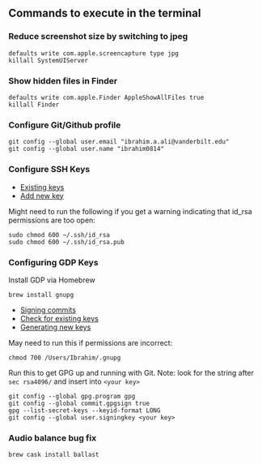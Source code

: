 ## Commands to execute in the terminal

### Reduce screenshot size by switching to jpeg

```
defaults write com.apple.screencapture type jpg
killall SystemUIServer
```

### Show hidden files in Finder

```
defaults write com.apple.Finder AppleShowAllFiles true
killall Finder
```

### Configure Git/Github profile
```
git config --global user.email "ibrahim.a.ali@vanderbilt.edu"
git config --global user.name "ibrahim0814"
```

### Configure SSH Keys

* [Existing keys](https://help.github.com/en/enterprise/2.15/user/articles/checking-for-existing-ssh-keys)
* [Add new key](https://help.github.com/en/enterprise/2.15/user/articles/generating-a-new-ssh-key-and-adding-it-to-the-ssh-agent)

Might need to run the following if you get a warning indicating that id_rsa permissions are too open:

```
sudo chmod 600 ~/.ssh/id_rsa
sudo chmod 600 ~/.ssh/id_rsa.pub
```

### Configuring GDP Keys

Install GDP via Homebrew

```
brew install gnupg
```

* [Signing commits](https://help.github.com/en/articles/signing-commits)
* [Check for existing keys](https://help.github.com/en/articles/checking-for-existing-gpg-keys)
* [Generating new keys](https://help.github.com/en/articles/generating-a-new-gpg-key)

May need to run this if permissions are incorrect:

```
chmod 700 /Users/Ibrahim/.gnupg
```

Run this to get GPG up and running with Git. Note: look for the string after `sec rsa4096/` and insert into `<your key>`

```
git config --global gpg.program gpg
git config --global commit.gpgsign true
gpg --list-secret-keys --keyid-format LONG
git config --global user.signingkey <your key>
```

### Audio balance bug fix

```
brew cask install ballast
```
